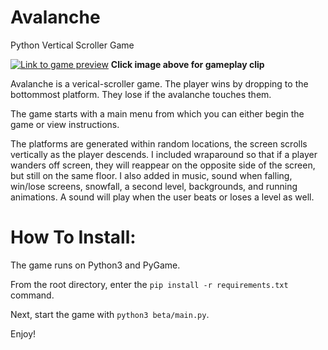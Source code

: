 # Avalanche
Python Vertical Scroller Game

[![Link to game preview](https://i3.ytimg.com/vi/DwXLMGc2pnA/maxresdefault.jpg)](https://youtu.be/Ar4_TdX9RCc)
<b>Click image above for gameplay clip</b>

Avalanche is a verical-scroller game. The player wins by dropping to the
bottommost platform. They lose if the avalanche touches them.

The game starts with a main menu from which you can either begin the
game or view instructions.

The platforms are generated within random locations, the screen scrolls
vertically as the player descends. I included wraparound so that if a
player wanders off screen, they will reappear on the opposite side of
the screen, but still on the same floor. I also added in music,
sound when falling, win/lose screens, snowfall, a second level,
backgrounds, and running animations. A sound will play when the
user beats or loses a level as well.


# How To Install:

The game runs on Python3 and PyGame.

From the root directory, enter the `pip install -r requirements.txt` command.

Next, start the game with `python3 beta/main.py`.

Enjoy!
